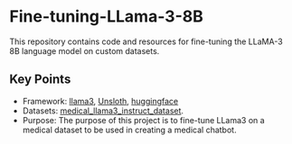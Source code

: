 # Fine-tuning-LLama-3-8B

This repository contains code and resources for fine-tuning the LLaMA-3 8B language model on custom datasets.

## Key Points

* Framework:  [llama3](https://llama.meta.com/llama3), [Unsloth](https://github.com/unslothai/unsloth), [huggingface](https://huggingface.co)
* Datasets: [medical_llama3_instruct_dataset](https://huggingface.co/datasets/Shekswess/medical_llama3_instruct_dataset?row=26).
* Purpose: The purpose of this project is to fine-tune LLama3 on a medical dataset to be used in creating a medical chatbot.

  
